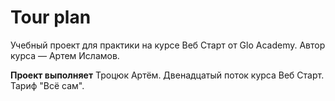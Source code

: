 # Tour plan
Учебный проект для практики на курсе Веб Старт от Glo Academy. Автор курса — Артем Исламов.

**Проект выполняет**
Троцюк Артём. Двенадцатый поток курса Веб Старт. Тариф "Всё сам".
